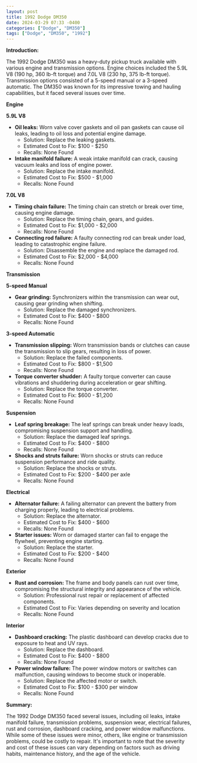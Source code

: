 ```yaml
---
layout: post
title: 1992 Dodge DM350
date: 2024-03-29 07:33 -0400
categories: ["Dodge", "DM350"]
tags: ["Dodge", "DM350", "1992"]
---
```

**Introduction:**

The 1992 Dodge DM350 was a heavy-duty pickup truck available with various engine and transmission options. Engine choices included the 5.9L V8 (190 hp, 360 lb-ft torque) and 7.0L V8 (230 hp, 375 lb-ft torque). Transmission options consisted of a 5-speed manual or a 3-speed automatic. The DM350 was known for its impressive towing and hauling capabilities, but it faced several issues over time.

**Engine**

**5.9L V8**

* **Oil leaks:** Worn valve cover gaskets and oil pan gaskets can cause oil leaks, leading to oil loss and potential engine damage.
    * Solution: Replace the leaking gaskets.
    * Estimated Cost to Fix: $100 - $250
    * Recalls: None Found
* **Intake manifold failure:** A weak intake manifold can crack, causing vacuum leaks and loss of engine power.
    * Solution: Replace the intake manifold.
    * Estimated Cost to Fix: $500 - $1,000
    * Recalls: None Found

**7.0L V8**

* **Timing chain failure:** The timing chain can stretch or break over time, causing engine damage.
    * Solution: Replace the timing chain, gears, and guides.
    * Estimated Cost to Fix: $1,000 - $2,000
    * Recalls: None Found
* **Connecting rod failure:** A faulty connecting rod can break under load, leading to catastrophic engine failure.
    * Solution: Disassemble the engine and replace the damaged rod.
    * Estimated Cost to Fix: $2,000 - $4,000
    * Recalls: None Found

**Transmission**

**5-speed Manual**

* **Gear grinding:** Synchronizers within the transmission can wear out, causing gear grinding when shifting.
    * Solution: Replace the damaged synchronizers.
    * Estimated Cost to Fix: $400 - $800
    * Recalls: None Found

**3-speed Automatic**

* **Transmission slipping:** Worn transmission bands or clutches can cause the transmission to slip gears, resulting in loss of power.
    * Solution: Replace the failed components.
    * Estimated Cost to Fix: $800 - $1,500
    * Recalls: None Found
* **Torque converter shudder:** A faulty torque converter can cause vibrations and shuddering during acceleration or gear shifting.
    * Solution: Replace the torque converter.
    * Estimated Cost to Fix: $600 - $1,200
    * Recalls: None Found

**Suspension**

* **Leaf spring breakage:** The leaf springs can break under heavy loads, compromising suspension support and handling.
    * Solution: Replace the damaged leaf springs.
    * Estimated Cost to Fix: $400 - $800
    * Recalls: None Found
* **Shocks and struts failure:** Worn shocks or struts can reduce suspension performance and ride quality.
    * Solution: Replace the shocks or struts.
    * Estimated Cost to Fix: $200 - $400 per axle
    * Recalls: None Found

**Electrical**

* **Alternator failure:** A failing alternator can prevent the battery from charging properly, leading to electrical problems.
    * Solution: Replace the alternator.
    * Estimated Cost to Fix: $400 - $600
    * Recalls: None Found
* **Starter issues:** Worn or damaged starter can fail to engage the flywheel, preventing engine starting.
    * Solution: Replace the starter.
    * Estimated Cost to Fix: $200 - $400
    * Recalls: None Found

**Exterior**

* **Rust and corrosion:** The frame and body panels can rust over time, compromising the structural integrity and appearance of the vehicle.
    * Solution: Professional rust repair or replacement of affected components.
    * Estimated Cost to Fix: Varies depending on severity and location
    * Recalls: None Found

**Interior**

* **Dashboard cracking:** The plastic dashboard can develop cracks due to exposure to heat and UV rays.
    * Solution: Replace the dashboard.
    * Estimated Cost to Fix: $400 - $800
    * Recalls: None Found
* **Power window failure:** The power window motors or switches can malfunction, causing windows to become stuck or inoperable.
    * Solution: Replace the affected motor or switch.
    * Estimated Cost to Fix: $100 - $300 per window
    * Recalls: None Found

**Summary:**

The 1992 Dodge DM350 faced several issues, including oil leaks, intake manifold failure, transmission problems, suspension wear, electrical failures, rust and corrosion, dashboard cracking, and power window malfunctions. While some of these issues were minor, others, like engine or transmission problems, could be costly to repair. It's important to note that the severity and cost of these issues can vary depending on factors such as driving habits, maintenance history, and the age of the vehicle.
